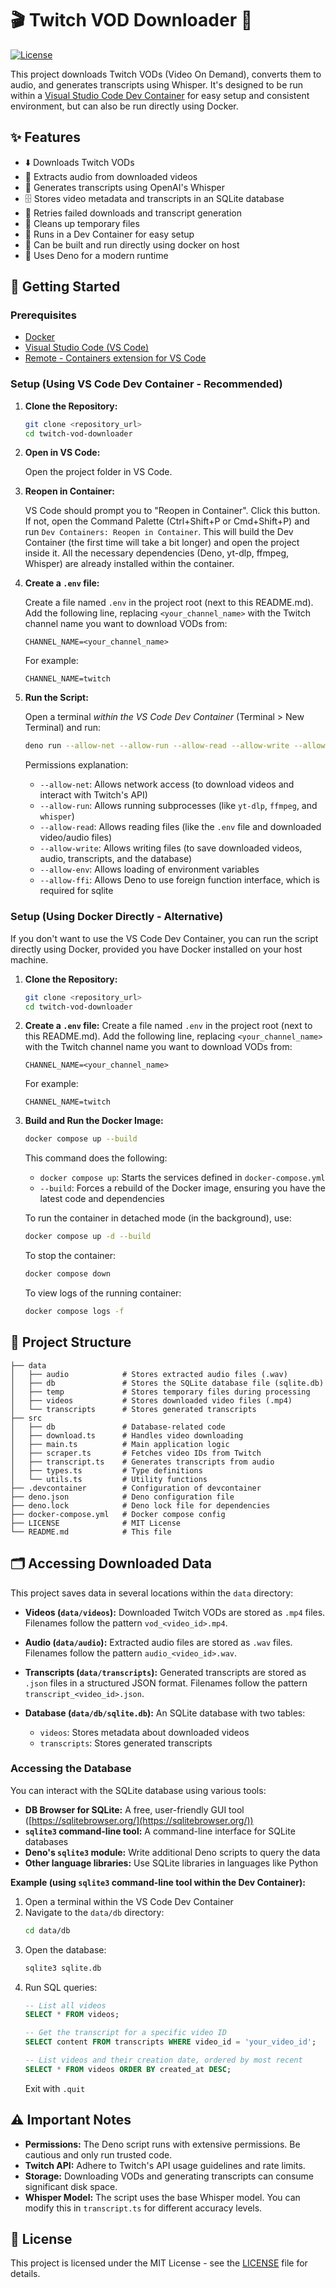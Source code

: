 # 🎬 Twitch VOD Downloader 🤖

[![License](https://img.shields.io/badge/License-MIT-blue.svg)](LICENSE)

This project downloads Twitch VODs (Video On Demand), converts them to audio, and generates transcripts using Whisper. It's designed to be run within a [Visual Studio Code Dev Container](https://code.visualstudio.com/docs/devcontainers/containers) for easy setup and consistent environment, but can also be run directly using Docker.

## ✨ Features

- ⬇️ Downloads Twitch VODs
- 🎵 Extracts audio from downloaded videos
- 📝 Generates transcripts using OpenAI's Whisper
- 🗄️ Stores video metadata and transcripts in an SQLite database
- 🔄 Retries failed downloads and transcript generation
- 🧹 Cleans up temporary files
- 🐳 Runs in a Dev Container for easy setup
- 🐳 Can be built and run directly using docker on host
- 🚀 Uses Deno for a modern runtime

## 🚀 Getting Started

### Prerequisites

- [Docker](https://www.docker.com/products/docker-desktop)
- [Visual Studio Code (VS Code)](https://code.visualstudio.com/)
- [Remote - Containers extension for VS Code](https://marketplace.visualstudio.com/items?itemName=ms-vscode-remote.remote-containers)

### Setup (Using VS Code Dev Container - Recommended)

1. **Clone the Repository:**

   ```bash
   git clone <repository_url>
   cd twitch-vod-downloader
   ```

2. **Open in VS Code:**

   Open the project folder in VS Code.

3. **Reopen in Container:**

   VS Code should prompt you to "Reopen in Container". Click this button. If not, open the Command Palette (Ctrl+Shift+P or Cmd+Shift+P) and run `Dev Containers: Reopen in Container`. This will build the Dev Container (the first time will take a bit longer) and open the project inside it. All the necessary dependencies (Deno, yt-dlp, ffmpeg, Whisper) are already installed within the container.

4. **Create a `.env` file:**

   Create a file named `.env` in the project root (next to this README.md). Add the following line, replacing `<your_channel_name>` with the Twitch channel name you want to download VODs from:

   ```
   CHANNEL_NAME=<your_channel_name>
   ```
   
   For example:
   ```
   CHANNEL_NAME=twitch
   ```

5. **Run the Script:**

   Open a terminal *within the VS Code Dev Container* (Terminal > New Terminal) and run:

   ```bash
   deno run --allow-net --allow-run --allow-read --allow-write --allow-env --allow-ffi src/main.ts
   ```

   Permissions explanation:
   - `--allow-net`: Allows network access (to download videos and interact with Twitch's API)
   - `--allow-run`: Allows running subprocesses (like `yt-dlp`, `ffmpeg`, and `whisper`)
   - `--allow-read`: Allows reading files (like the `.env` file and downloaded video/audio files)
   - `--allow-write`: Allows writing files (to save downloaded videos, audio, transcripts, and the database)
   - `--allow-env`: Allows loading of environment variables
   - `--allow-ffi`: Allows Deno to use foreign function interface, which is required for sqlite

### Setup (Using Docker Directly - Alternative)

If you don't want to use the VS Code Dev Container, you can run the script directly using Docker, provided you have Docker installed on your host machine.

1. **Clone the Repository:**
   ```bash
   git clone <repository_url>
   cd twitch-vod-downloader
   ```

2. **Create a `.env` file:**
   Create a file named `.env` in the project root (next to this README.md). Add the following line, replacing `<your_channel_name>` with the Twitch channel name you want to download VODs from:
   ```
   CHANNEL_NAME=<your_channel_name>
   ```
   For example:
   ```
   CHANNEL_NAME=twitch
   ```

3. **Build and Run the Docker Image:**
   ```bash
   docker compose up --build
   ```

   This command does the following:
   - `docker compose up`: Starts the services defined in `docker-compose.yml`
   - `--build`: Forces a rebuild of the Docker image, ensuring you have the latest code and dependencies

   To run the container in detached mode (in the background), use:
   ```bash
   docker compose up -d --build
   ```

   To stop the container:
   ```bash
   docker compose down
   ```

   To view logs of the running container:
   ```bash
   docker compose logs -f
   ```

## 📁 Project Structure

```
├── data
│   ├── audio            # Stores extracted audio files (.wav)
│   ├── db               # Stores the SQLite database file (sqlite.db)
│   ├── temp             # Stores temporary files during processing
│   ├── videos           # Stores downloaded video files (.mp4)
│   └── transcripts      # Stores generated transcripts
├── src
│   ├── db               # Database-related code
│   ├── download.ts      # Handles video downloading
│   ├── main.ts          # Main application logic
│   ├── scraper.ts       # Fetches video IDs from Twitch
│   ├── transcript.ts    # Generates transcripts from audio
│   ├── types.ts         # Type definitions
│   └── utils.ts         # Utility functions
├── .devcontainer        # Configuration of devcontainer
├── deno.json            # Deno configuration file
├── deno.lock            # Deno lock file for dependencies
├── docker-compose.yml   # Docker compose config
├── LICENSE              # MIT License
└── README.md            # This file
```

## 🗂️ Accessing Downloaded Data

This project saves data in several locations within the `data` directory:

- **Videos (`data/videos`):** Downloaded Twitch VODs are stored as `.mp4` files. Filenames follow the pattern `vod_<video_id>.mp4`.

- **Audio (`data/audio`):** Extracted audio files are stored as `.wav` files. Filenames follow the pattern `audio_<video_id>.wav`.

- **Transcripts (`data/transcripts`):** Generated transcripts are stored as `.json` files in a structured JSON format. Filenames follow the pattern `transcript_<video_id>.json`.

- **Database (`data/db/sqlite.db`):** An SQLite database with two tables:
  - `videos`: Stores metadata about downloaded videos
  - `transcripts`: Stores generated transcripts

### Accessing the Database

You can interact with the SQLite database using various tools:

- **DB Browser for SQLite:** A free, user-friendly GUI tool ([https://sqlitebrowser.org/](https://sqlitebrowser.org/))
- **`sqlite3` command-line tool:** A command-line interface for SQLite databases
- **Deno's `sqlite3` module:** Write additional Deno scripts to query the data
- **Other language libraries:** Use SQLite libraries in languages like Python

**Example (using `sqlite3` command-line tool within the Dev Container):**

1. Open a terminal within the VS Code Dev Container
2. Navigate to the `data/db` directory:
   ```bash
   cd data/db
   ```
3. Open the database:
   ```bash
   sqlite3 sqlite.db
   ```
4. Run SQL queries:
   ```sql
   -- List all videos
   SELECT * FROM videos;

   -- Get the transcript for a specific video ID
   SELECT content FROM transcripts WHERE video_id = 'your_video_id';

   -- List videos and their creation date, ordered by most recent
   SELECT * FROM videos ORDER BY created_at DESC;
   ```
   Exit with `.quit`

## ⚠️ Important Notes

- **Permissions:** The Deno script runs with extensive permissions. Be cautious and only run trusted code.
- **Twitch API:** Adhere to Twitch's API usage guidelines and rate limits.
- **Storage:** Downloading VODs and generating transcripts can consume significant disk space.
- **Whisper Model:** The script uses the base Whisper model. You can modify this in `transcript.ts` for different accuracy levels.

## 📄 License

This project is licensed under the MIT License - see the [LICENSE](LICENSE) file for details.